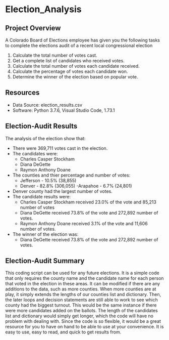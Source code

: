 # Election_Analysis

## Project Overview
A Colorado Board of Elections employee has given you the following tasks to complete the elections audit of a recent local congressional election

1. Calculate the total number of votes cast.
2. Get a complete list of candidates who received votes.
3. Calculate the total number of votes each candidate received.
4. Calculate the percentage of votes each candidate won.
5. Determine the winner of the election based on popular vote.

## Resources
- Data Source: election_results.csv
- Software: Python 3.7.6, Visual Studio Code, 1.73.1

## Election-Audit Results
The analysis of the election show that:
- There were 369,711 votes cast in the election.
- The candidates were:
     - Charles Casper Stockham
     - Diana DeGette
     - Raymon Anthony Doane
- The counties and thier percentage and number of votes:
     - Jefferson - 10.5% (38,855)
     - Denver - 82.8% (306,055)
     -Arapahoe - 6.7% (24,801)
- Denver county had the largest number of votes. 
- The candidate results were:
     - Charles Casper Stockham received 23.0% of the vote and 85,213 number of votes
     - Diana DeGette received 73.8% of the vote and 272,892 number of votes.
     - Raymon Anthony Doane received 3.1% of the vote and 11,606 number of votes.
 - The winner of the election was:
     - Diana DeGette received 73.8% of the vote and 272,892 number of votes.

## Election-Audit Summary
This coding script can be used for any future elections. It is a simple code that only requires the county name and the candidate name for each person that voted in the election in these areas. It can be modified if there are any additions to the data, such as more counties. When more counties are at play, it simply extends the lengths of our counties list and dictionary. Then, the later loops and decision statements are still able to work to see which county had the biggest turnout. This would be the same instance if there were more candidates added on the ballots. The length of the candidates list and dictionary would simply get longer, which the code will have no problem with dealing with. Since the code is so flexible, it would be a great resource for you to have on hand to be able to use at your convenience. It is easy to use, easy to read, and quick to get results from. 
